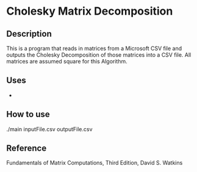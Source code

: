 # Cholesky Matrix Decomposition

## Description
This is a program that reads in matrices from a Microsoft CSV file 
and outputs the Cholesky Decomposition of those matrices into a CSV file.
 All matrices are assumed square for this Algorithm.
 
## Uses
*

## How to use
./main inputFile.csv outputFile.csv

## Reference
Fundamentals of Matrix Computations,
Third Edition,
David S. Watkins
